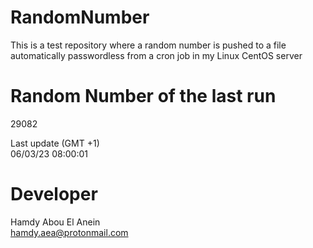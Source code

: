 # RandomNumber    
This is a test repository where a random number is pushed to a file automatically passwordless from a cron job in my Linux CentOS server    
# Random Number of the last run   
29082
      
Last update (GMT +1)    
06/03/23 08:00:01
# Developer    
Hamdy Abou El Anein   
hamdy.aea@protonmail.com
